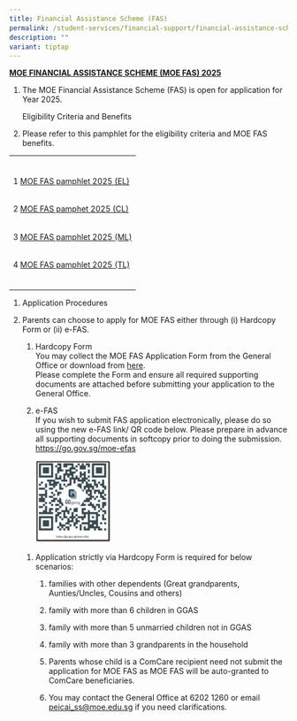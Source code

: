 ```yaml
---
title: Financial Assistance Scheme (FAS)
permalink: /student-services/financial-support/financial-assistance-scheme-fas/
description: ""
variant: tiptap
---
```

<p><strong><u>MOE FINANCIAL ASSISTANCE SCHEME (MOE FAS) 2025</u></strong>
</p>
<ol>
<li>
<p>The MOE Financial Assistance Scheme (FAS) is open for application for
Year 2025.</p>
<p>Eligibility Criteria and Benefits</p>
</li>
<li>
<p>Please refer to this pamphlet for the eligibility criteria and MOE FAS
benefits.</p>
</li>
</ol>
<table style="minWidth: 25px">
<colgroup>
<col>
</colgroup>
<tbody>
<tr>
<th rowspan="1" colspan="1">
<p></p>
</th>
</tr>
<tr>
<td rowspan="1" colspan="1">
<p>1 <a href="/files/2024/MOE_FAS_pamphlet_2025__EL_.pdf" rel="noopener noreferrer nofollow" target="_blank">MOE FAS pamphlet 2025 (EL)</a>
</p>
</td>
</tr>
<tr>
<td rowspan="1" colspan="1">
<p>2 <a href="/files/2024/MOE_FAS_pamphet_2025__CL_.pdf" rel="noopener noreferrer nofollow" target="_blank">MOE FAS pamphet 2025 (CL)</a>
</p>
</td>
</tr>
<tr>
<td rowspan="1" colspan="1">
<p>3 <a href="/files/2024/MOE_FAS_pamphlet_2025__ML_.pdf" rel="noopener noreferrer nofollow" target="_blank">MOE FAS pamphlet 2025 (ML)</a>
</p>
</td>
</tr>
<tr>
<td rowspan="1" colspan="1">
<p>4 <a href="/files/2024/MOE_FAS_pamphlet_2025__TL_.pdf" rel="noopener noreferrer nofollow" target="_blank">MOE FAS pamphlet 2025 (TL)</a>
</p>
</td>
</tr>
<tr>
<td rowspan="1" colspan="1">
<p></p>
</td>
</tr>
</tbody>
</table>
<ol>
<li>
<p>Application Procedures</p>
</li>
<li>
<p>Parents can choose to apply for MOE FAS either through (i) Hardcopy Form
or (ii) e-FAS.</p>
<ol>
<li>
<p>Hardcopy Form
<br>You may collect the MOE FAS Application Form from the General Office or
download from <a href="/files/2024/MOE_FAS_Application_Form_2025.pdf" rel="noopener noreferrer nofollow" target="">here</a>.
<br>Please complete the Form and ensure all required supporting documents
are attached before submitting your application to the General Office.</p>
</li>
<li>
<p>e-FAS
<br>If you wish to submit FAS application electronically, please do so using
the new e-FAS link/ QR code below. Please prepare in advance all supporting
documents in softcopy prior to doing the submission. <a href="https://go.gov.sg/moe-efas" rel="noopener noreferrer nofollow" target="_blank">https://go.gov.sg/moe-efas</a>
</p>
<p></p>
<div class="isomer-image-wrapper">
<img style="width: 30%;" height="auto" width="100%" alt="FAS QR code" src="/images/Student Services/QR_code_MOE_FAS.jpg">
</div>
</li>
</ol>
<ol>
<li>
<p>Application strictly via Hardcopy Form is required for below scenarios:</p>
<ol data-tight="true" class="tight">
<li>
<p>families with other dependents (Great grandparents, Aunties/Uncles, Cousins
and others)&nbsp;</p>
</li>
<li>
<p>family with more than 6 children in GGAS&nbsp;</p>
</li>
<li>
<p>family with more than 5 unmarried children not in GGAS</p>
</li>
<li>
<p>family with more than 3 grandparents in the household</p>
</li>
<li>
<p>Parents whose child is a ComCare recipient need not submit the application
for MOE FAS as MOE FAS will be auto-granted to ComCare beneficiaries.</p>
</li>
<li>
<p>You may contact the General Office at 6202 1260 or email <a href="mailto:peicai_ss@moe.edu.sg" rel="noopener noreferrer nofollow" target="_blank">peicai_ss@moe.edu.sg</a> if
you need clarifications.</p>
</li>
</ol>
</li>
</ol>
</li>
</ol>
<p></p>